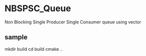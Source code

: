 # NBSPSC_Queue
Non Blocking Single Producer Single Consumer queue using vector 

## sample
mkdir build
cd build
cmake ..


